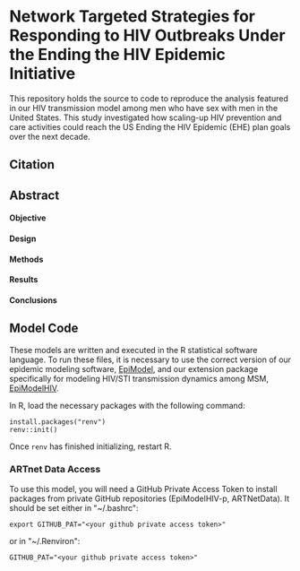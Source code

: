 # Network Targeted Strategies for Responding to HIV Outbreaks Under the Ending the HIV Epidemic Initiative

This repository holds the source to code to reproduce the analysis featured in our HIV transmission model among men who have sex with men in the United States. This study investigated how scaling-up HIV prevention and care activities could reach the US Ending the HIV Epidemic (EHE) plan goals over the next decade.

## Citation


## Abstract

#### Objective 	

#### Design 	

#### Methods 	

#### Results 	

#### Conclusions 	


## Model Code

These models are written and executed in the R statistical software language. To run these files, it is necessary to use the correct version of our epidemic modeling software, [EpiModel](http://epimodel.org/), and our extension package specifically for modeling HIV/STI transmission dynamics among MSM,
[EpiModelHIV](http://github.com/statnet/EpiModelHIV).

In R, load the necessary packages with the following command:
```
install.packages("renv")
renv::init()
```

Once `renv` has finished initializing, restart R.

### ARTnet Data Access 

To use this model, you will need a GitHub Private Access Token to install packages from private GitHub repositories (EpiModelHIV-p, ARTNetData). It should be set either in "~/.bashrc":
```
export GITHUB_PAT="<your github private access token>"
```

or in "~/.Renviron":
```
GITHUB_PAT="<your github private access token>"
```
